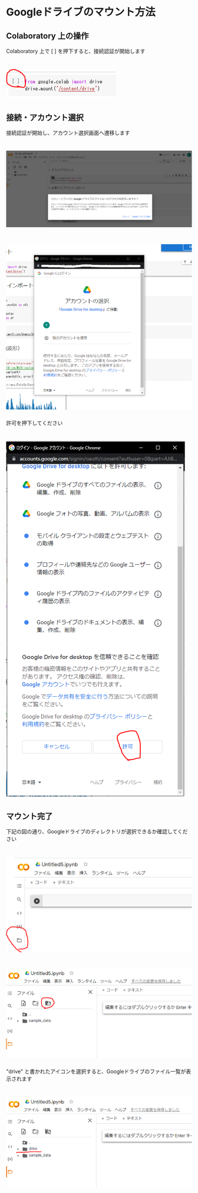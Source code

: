 # Googleドライブのマウント方法

## Colaboratory 上の操作
Colaboratory 上で [ ] を押下すると、接続認証が開始します  
# ![](resource/d1.png)

## 接続・アカウント選択
接続認証が開始し、アカウント選択画面へ遷移します  
# ![](resource/d2.png)
# ![](resource/d3.png)

許可を押下してください  
# ![](resource/d4.png)

## マウント完了
下記の図の通り、Googleドライブのディレクトリが選択できるか確認してください

# ![](resource/d5.png)
# ![](resource/d6.png)

"drive" と書かれたアイコンを選択すると、Googleドライブのファイル一覧が表示されます  
# ![](resource/d7.png)

